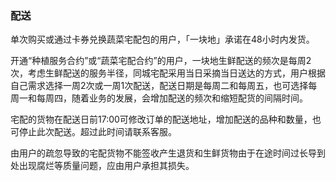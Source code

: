 ### 配送

单次购买或通过卡券兑换蔬菜宅配包的用户，「一块地」承诺在48小时内发货。

开通“种植服务合约”或“蔬菜宅配合约”的用户，一块地生鲜配送的频次是每周2次，考虑生鲜配送的服务半径，同城宅配采用当日采摘当日送达的方式，用户根据自己需求选择一周2次或一周1次配送，配送日期是每周二和每周五，也可选择每周一和每周四，随着业务的发展，会增加配送的频次和缩短配货的间隔时间。

宅配的货物在配送日前17:00可修改订单的配送地址，增加配送的品种和数量，也可停止此次配送。超过此时间请联系客服。

由用户的疏忽导致的宅配货物不能签收产生退货和生鲜货物由于在途时间过长导到处出现腐烂等质量问题，应由用户承担其损失。